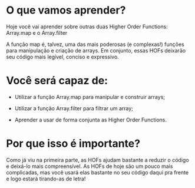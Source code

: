 # O que vamos aprender?
Hoje você vai aprender sobre outras duas Higher Order Functions: Array.map e o Array.filter

A função map é, talvez, uma das mais poderosas (e complexas!) funções para manipulação e criação de arrays. Em conjunto, essas HOFs deixarão seu código mais legível, conciso e expressivo.

# Você será capaz de:
- Utilizar a função Array.map para manipular e construir arrays;

- Utilizar a função Array.filter para filtrar um array;

- Aprender a usar de forma conjunta as Higher Order Functions.

# Por que isso é importante?
Como já viu na primeira parte, as HOFs ajudam bastante a reduzir o código e deixá-lo mais compreensível. As HOFs de hoje são um pouco mais complicadas, mas você usará elas bastante no seu código daqui pra frente e logo estará tirando-as de letra!